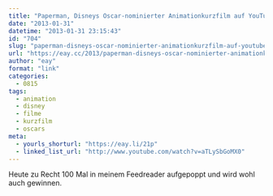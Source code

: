 ```yaml
---
title: "Paperman, Disneys Oscar-nominierter Animationkurzfilm auf YouTube"
date: "2013-01-31"
datetime: "2013-01-31 23:15:43"
id: "704"
slug: "paperman-disneys-oscar-nominierter-animationkurzfilm-auf-youtube"
url: "https://eay.cc/2013/paperman-disneys-oscar-nominierter-animationkurzfilm-auf-youtube/"
author: "eay"
format: "link"
categories:
  - 0815
tags:
  - animation
  - disney
  - filme
  - kurzfilm
  - oscars
meta:
  - yourls_shorturl: "https://eay.li/21p"
  - linked_list_url: "http://www.youtube.com/watch?v=aTLySbGoMX0"
---
```


Heute zu Recht 100 Mal in meinem Feedreader aufgepoppt und wird wohl auch gewinnen.
